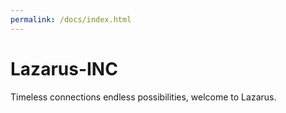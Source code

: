 ```yaml
---
permalink: /docs/index.html
---
```

# Lazarus-INC
Timeless connections endless possibilities, welcome to Lazarus.

